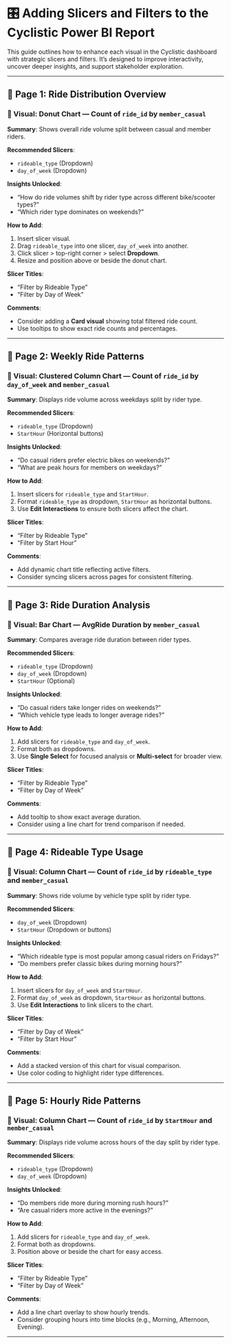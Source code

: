 # 🎛️ Adding Slicers and Filters to the Cyclistic Power BI Report

This guide outlines how to enhance each visual in the Cyclistic dashboard with strategic slicers and filters. It’s designed to improve interactivity, uncover deeper insights, and support stakeholder exploration.

---

## 📄 Page 1: Ride Distribution Overview

### 🔹 Visual: Donut Chart — Count of `ride_id` by `member_casual`

**Summary**: Shows overall ride volume split between casual and member riders.

**Recommended Slicers**:

- `rideable_type` (Dropdown)
- `day_of_week` (Dropdown)

**Insights Unlocked**:

- “How do ride volumes shift by rider type across different bike/scooter types?”
- “Which rider type dominates on weekends?”

**How to Add**:

1. Insert slicer visual.
2. Drag `rideable_type` into one slicer, `day_of_week` into another.
3. Click slicer > top-right corner > select **Dropdown**.
4. Resize and position above or beside the donut chart.

**Slicer Titles**:

- “Filter by Rideable Type”
- “Filter by Day of Week”

**Comments**:

- Consider adding a **Card visual** showing total filtered ride count.
- Use tooltips to show exact ride counts and percentages.

---

## 📄 Page 2: Weekly Ride Patterns

### 🔹 Visual: Clustered Column Chart — Count of `ride_id` by `day_of_week` and `member_casual`

**Summary**: Displays ride volume across weekdays split by rider type.

**Recommended Slicers**:

- `rideable_type` (Dropdown)
- `StartHour` (Horizontal buttons)

**Insights Unlocked**:

- “Do casual riders prefer electric bikes on weekends?”
- “What are peak hours for members on weekdays?”

**How to Add**:

1. Insert slicers for `rideable_type` and `StartHour`.
2. Format `rideable_type` as dropdown, `StartHour` as horizontal buttons.
3. Use **Edit Interactions** to ensure both slicers affect the chart.

**Slicer Titles**:

- “Filter by Rideable Type”
- “Filter by Start Hour”

**Comments**:

- Add dynamic chart title reflecting active filters.
- Consider syncing slicers across pages for consistent filtering.

---

## 📄 Page 3: Ride Duration Analysis

### 🔹 Visual: Bar Chart — AvgRide Duration by `member_casual`

**Summary**: Compares average ride duration between rider types.

**Recommended Slicers**:

- `rideable_type` (Dropdown)
- `day_of_week` (Dropdown)
- `StartHour` (Optional)

**Insights Unlocked**:

- “Do casual riders take longer rides on weekends?”
- “Which vehicle type leads to longer average rides?”

**How to Add**:

1. Add slicers for `rideable_type` and `day_of_week`.
2. Format both as dropdowns.
3. Use **Single Select** for focused analysis or **Multi-select** for broader view.

**Slicer Titles**:

- “Filter by Rideable Type”
- “Filter by Day of Week”

**Comments**:

- Add tooltip to show exact average duration.
- Consider using a line chart for trend comparison if needed.

---

## 📄 Page 4: Rideable Type Usage

### 🔹 Visual: Column Chart — Count of `ride_id` by `rideable_type` and `member_casual`

**Summary**: Shows ride volume by vehicle type split by rider type.

**Recommended Slicers**:

- `day_of_week` (Dropdown)
- `StartHour` (Dropdown or buttons)

**Insights Unlocked**:

- “Which rideable type is most popular among casual riders on Fridays?”
- “Do members prefer classic bikes during morning hours?”

**How to Add**:

1. Insert slicers for `day_of_week` and `StartHour`.
2. Format `day_of_week` as dropdown, `StartHour` as horizontal buttons.
3. Use **Edit Interactions** to link slicers to the chart.

**Slicer Titles**:

- “Filter by Day of Week”
- “Filter by Start Hour”

**Comments**:

- Add a stacked version of this chart for visual comparison.
- Use color coding to highlight rider type differences.

---

## 📄 Page 5: Hourly Ride Patterns

### 🔹 Visual: Column Chart — Count of `ride_id` by `StartHour` and `member_casual`

**Summary**: Displays ride volume across hours of the day split by rider type.

**Recommended Slicers**:

- `rideable_type` (Dropdown)
- `day_of_week` (Dropdown)

**Insights Unlocked**:

- “Do members ride more during morning rush hours?”
- “Are casual riders more active in the evenings?”

**How to Add**:

1. Add slicers for `rideable_type` and `day_of_week`.
2. Format both as dropdowns.
3. Position above or beside the chart for easy access.

**Slicer Titles**:

- “Filter by Rideable Type”
- “Filter by Day of Week”

**Comments**:

- Add a line chart overlay to show hourly trends.
- Consider grouping hours into time blocks (e.g., Morning, Afternoon, Evening).

---
